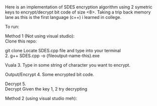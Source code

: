 Here is an implementation of SDES encryption algorithm using 2 symetric keys to encrypt/decrypt bit code of size <8>. Taking a trip back memory lane as this is the first language (c++) i learned in college. <br/>

To run:



Method 1 (Not using visual studio): <br/>
Clone this repo:

git clone
Locate SDES.cpp file and type into your terminal <br/>
2. g++ SDES.cpp -o {fileoutput-name-this}.exe

Vuala 
3. Type in some string of character you want to encrypt.<br/>

Output/Encrypt 
4. Some encrypted bit code.<br/>

Decrypt 5.<br/>
Decrypt Given the key 1, 2 try decrypting <br/>


Method 2 (using visual studio meh):
